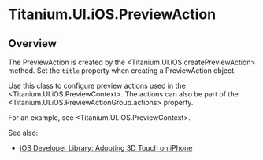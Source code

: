 # Titanium.UI.iOS.PreviewAction

<TypeHeader/>

## Overview

The PreviewAction is created by the <Titanium.UI.iOS.createPreviewAction> method. Set the
`title` property when creating a PreviewAction object.

Use this class to configure preview actions used in the <Titanium.UI.iOS.PreviewContext>. The actions
can also be part of the <Titanium.UI.iOS.PreviewActionGroup.actions> property.

For an example, see <Titanium.UI.iOS.PreviewContext>.

See also:

* [iOS Developer Library: Adopting 3D Touch on iPhone](https://developer.apple.com/library/content/documentation/UserExperience/Conceptual/Adopting3DTouchOniPhone/3DTouchAPIs.html)

<ApiDocs/>
